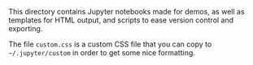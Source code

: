 This directory contains Jupyter notebooks made for demos,
as well as templates for HTML output, and scripts to ease version control and
exporting.

The file `custom.css` is a custom CSS file that you can copy to
`~/.jupyter/custom` in order to get some nice formatting.
